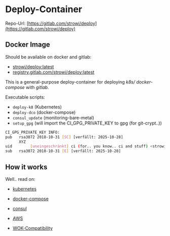 # Deploy-Container

Repo-Url: [https://gitlab.com/strowi/deploy](https://gitlab.com/strowi/deploy)

## Docker Image

Should be available on docker and gitlab:

* [strowi/deploy:latest](https://hub.docker.com/repository/docker/strowi/deploy)
* [registry.gitlab.com/strowi/deploy:latest](https://gitlab.com/strowi/deploy)

This is a general-purpose deploy-container for deploying *k8s/
docker-compose* with *gitlab*.

Executable scripts:

- `deploy-k8` (Kubernetes)
- `deploy-dco` (docker-compose)
- `consul_update` (monitoring-bare-metal)
- `setup_gpg` (will import the CI_GPG_PRIVATE_KEY to gpg (for git-crypt..))

```bash
CI_GPG_PRIVATE_KEY INFO:
pub   rsa3072 2018-10-31 [SC] [verfällt: 2025-10-28]
      XYZ
uid        [uneingeschränkt] ci (for.. you know.. ci and stuff) <strowi@hasnoname.de>
sub   rsa3072 2018-10-31 [E] [verfällt: 2025-10-28]

```

## How it works

Well.. read on:

- [kubernetes](doc/kubernetes.md)
- [docker-compose](doc/docker-compose.md)
- [consul](doc/consul.md)
- [AWS](doc/aws.md)

- [WOK-Compatibility](doc/wok.md)
